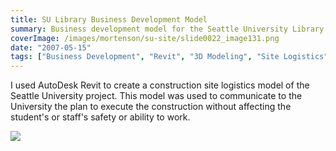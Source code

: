 ```yaml
---
title: SU Library Business Development Model
summary: Business development model for the Seattle University Library project
coverImage: /images/mortenson/su-site/slide0022_image131.png
date: "2007-05-15"
tags: ["Business Development", "Revit", "3D Modeling", "Site Logistics"]
---
```


I used AutoDesk Revit to create a construction site logistics model of the Seattle University project. This model was used to communicate to the University the plan to execute the construction without affecting the student's or staff's safety or ability to work.

![](/images/mortenson/su-site/slide0022_image133.png)
